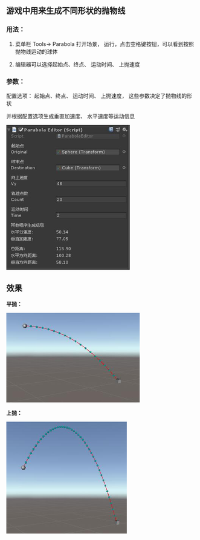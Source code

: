 ## 游戏中用来生成不同形状的抛物线


### 用法：

1. 菜单栏  Tools-> Parabola 打开场景， 运行，点击空格键按钮，可以看到按照抛物线运动的球体

2. 编辑器可以选择起始点、终点、 运动时间、 上抛速度


### 参数：


配置选项： 起始点、终点、 运动时间、 上抛速度， 这些参数决定了抛物线的形状

并根据配置选项生成垂直加速度、 水平速度等运动信息


<img src=".github/1.jpg">

## 效果

__平抛：__

<img src=".github/2.jpg">

__上抛：__

<img src=".github/3.jpg">